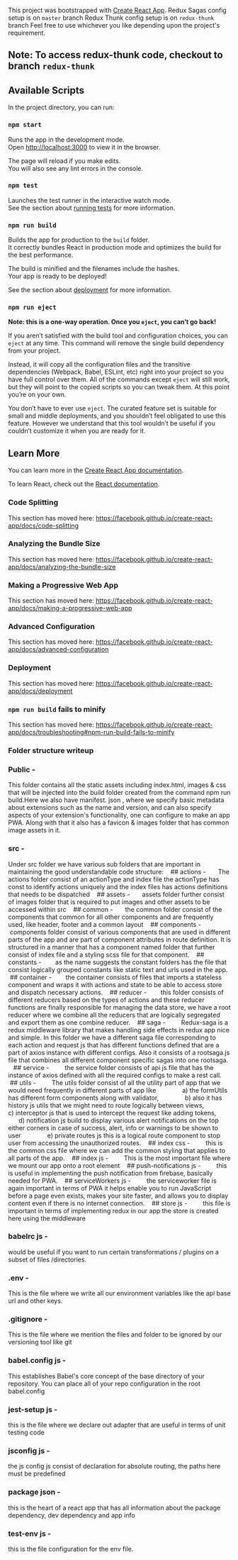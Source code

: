 This project was bootstrapped with [Create React App](https://github.com/facebook/create-react-app).
Redux Sagas config setup is on `master` branch
Redux Thunk config setup is on `redux-thunk` branch
Feel free to use whichever you like depending upon the project's requirement.

## Note: To access redux-thunk code, checkout to branch `redux-thunk`

## Available Scripts

In the project directory, you can run:

### `npm start`

Runs the app in the development mode.<br>
Open [http://localhost:3000](http://localhost:3000) to view it in the browser.

The page will reload if you make edits.<br>
You will also see any lint errors in the console.

### `npm test`

Launches the test runner in the interactive watch mode.<br>
See the section about [running tests](https://facebook.github.io/create-react-app/docs/running-tests) for more information.

### `npm run build`

Builds the app for production to the `build` folder.<br>
It correctly bundles React in production mode and optimizes the build for the best performance.

The build is minified and the filenames include the hashes.<br>
Your app is ready to be deployed!

See the section about [deployment](https://facebook.github.io/create-react-app/docs/deployment) for more information.

### `npm run eject`

**Note: this is a one-way operation. Once you `eject`, you can’t go back!**

If you aren’t satisfied with the build tool and configuration choices, you can `eject` at any time. This command will remove the single build dependency from your project.

Instead, it will copy all the configuration files and the transitive dependencies (Webpack, Babel, ESLint, etc) right into your project so you have full control over them. All of the commands except `eject` will still work, but they will point to the copied scripts so you can tweak them. At this point you’re on your own.

You don’t have to ever use `eject`. The curated feature set is suitable for small and middle deployments, and you shouldn’t feel obligated to use this feature. However we understand that this tool wouldn’t be useful if you couldn’t customize it when you are ready for it.

## Learn More

You can learn more in the [Create React App documentation](https://facebook.github.io/create-react-app/docs/getting-started).

To learn React, check out the [React documentation](https://reactjs.org/).

### Code Splitting

This section has moved here: https://facebook.github.io/create-react-app/docs/code-splitting

### Analyzing the Bundle Size

This section has moved here: https://facebook.github.io/create-react-app/docs/analyzing-the-bundle-size

### Making a Progressive Web App

This section has moved here: https://facebook.github.io/create-react-app/docs/making-a-progressive-web-app

### Advanced Configuration

This section has moved here: https://facebook.github.io/create-react-app/docs/advanced-configuration

### Deployment

This section has moved here: https://facebook.github.io/create-react-app/docs/deployment

### `npm run build` fails to minify

This section has moved here: https://facebook.github.io/create-react-app/docs/troubleshooting#npm-run-build-fails-to-minify

### Folder structure writeup

### Public -

This folder contains all the static assets including index.html, images & css that will be injected into the build folder created from the command npm run build.Here we also have manifest. json , where we specify basic metadata about extensions such as the name and version, and can also specify aspects of your extension's functionality, one can configure to make an app PWA. Along with that it also has a favicon & images folder that has common image assets in it.

### src -

Under src folder we have various sub folders that are important in maintaining the good understandable code structure:
   ## actions -
      The actions folder consist of an actionType and index file the actionType has const to identify actions uniquely and the index files has actions definitions that needs to be dispatched
   ## assets -
      assets folder further consist of images folder that is required to put images and other assets to be accessed within src
   ## common -
      the common folder consist of the components that common for all other components and are frequently used, like header, footer and a common layout
   ## components -
       components folder consist of various components that are used in different parts of the app and are part of component attributes in route definition. It is structured in a manner that has a component named folder that further consist of index file and a styling scss file for that component.
   ## constants -
       as the name suggests the constant folders has the file that consist logically grouped constants like static text and urls used in the app.
   ## container -
       the container consists of files that imports a stateless component and wraps it with actions and state to be able to access store and dispatch necessary actions.
   ## reducer -
       this folder consists of different reducers based on the types of actions and these reducer functions are finally responsible for managing the data store, we have a root reducer where we combine all the reducers that are logically segregated and export them as one combine reducer.
   ## saga -
        Redux-saga is a redux middleware library that makes handling side effects in redux app nice and simple. In this folder we have a different saga file corresponding to each action and request js that has different functions defined that are a part of axios instance with different configs. Also it consists of a rootsaga.js file that combines all different component specific sagas into one rootsaga.
   ## service -
        the service folder consists of api js file that has the instance of axios defined with all the required configs to make a rest call.
   ## utils -
        The utils folder consist of all the utility part of app that we would need frequently in different parts of app like
              a) the formUtils has different form components along with validator,
              b) also it has history js utils that we might need to route logically between views,
              c) interceptor js that is used to intercept the request like adding tokens,
              d) notification js build to display various alert notifications on the top either corners in case of success, alert, info or warnings to be shown to user
              e) private routes js this is a logical route component to stop user from accessing the unauthorized routes.
   ## index css -
        this is the common css file where we can add the common styling that applies to all parts of the app.
   ## index js -
        This is the most important file where we mount our app onto a root element
   ## push-notifications js -
        this is useful in implementing the push notification from firebase, basically needed for PWA.
   ## serviceWorkers js -
        the serviceworker file is again important in terms of PWA it helps enable you to run JavaScript before a page even exists, makes your site faster, and allows you to display content even if there is no internet connection.
   ## store js -
        this file is important in terms of implementing redux in our app the store is created here using the middleware

### babelrc js -

would be useful if you want to run certain transformations / plugins on a subset of files /directories.

### .env -

This is the file where we write all our environment variables like the api base url and other keys.

### .gitignore -

This is the file where we mention the files and folder to be ignored by our versioning tool like git

### babel.config js -

This establishes Babel's core concept of the base directory of your repository. You can place all of your repo configuration in the root babel.config

### jest-setup js -

this is the file where we declare out adapter that are useful in terms of unit testing code

### jsconfig js -

the js config js consist of declaration for absolute routing, the paths here must be predefined

### package json -

this is the heart of a react app that has all information about the package dependency, dev dependency and app info

### test-env js -

this is the file configuration for the env file.
